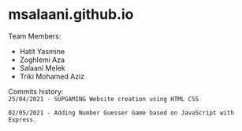 # msalaani.github.io
Team Members:
* Hatit Yasmine
* Zoghlemi Aza 
* Salaani Melek
* Triki Mohamed Aziz

Commits history:<br/>
`25/04/2021 - SUPGAMING Website creation using HTML CSS`

`02/05/2021 - Adding Number Guesser Game based on JavaScript with Express.`
